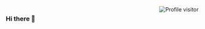 <a href="https://komarev.com/ghpvc/?username=way2tushar">
  <img align="right" src="https://komarev.com/ghpvc/?username=way2tushar&label=Visitors&color=0e75b6&style=flat" alt="Profile visitor" />
</a>





### Hi there 👋

<!--
**way2tushar/way2tushar** is a ✨ _special_ ✨ repository because its `README.md` (this file) appears on your GitHub profile.

Here are some ideas to get you started:

- 🔭 I’m currently working on ...
- 🌱 I’m currently learning ...
- 👯 I’m looking to collaborate on ...
- 🤔 I’m looking for help with ...
- 💬 Ask me about ...
- 📫 How to reach me: ...
- 😄 Pronouns: ...
- ⚡ Fun fact: ...
-->
